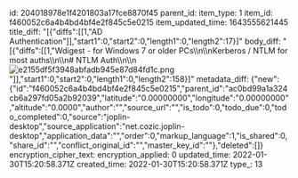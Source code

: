 id: 204018978e1f4201803a17fce8870f45
parent_id: 
item_type: 1
item_id: f460052c6a4b4bd4bf4e2f845c5e0215
item_updated_time: 1643555621445
title_diff: "[{\"diffs\":[[1,\"AD Authentication\"]],\"start1\":0,\"start2\":0,\"length1\":0,\"length2\":17}]"
body_diff: "[{\"diffs\":[[1,\"Wdigest - for Windows 7 or older PCs\\\n\\\nKerberos / NTLM for most auths\\\n\\\n# NTLM Auth\\\n\\\n![e2155df5f3948abfadb945e87d84fd1c.png](:/88b191cee9214cbe9854fa533faa4822)\"]],\"start1\":0,\"start2\":0,\"length1\":0,\"length2\":158}]"
metadata_diff: {"new":{"id":"f460052c6a4b4bd4bf4e2f845c5e0215","parent_id":"ac0bd99a1a324cb6a297fd05a2b92039","latitude":"0.00000000","longitude":"0.00000000","altitude":"0.0000","author":"","source_url":"","is_todo":0,"todo_due":0,"todo_completed":0,"source":"joplin-desktop","source_application":"net.cozic.joplin-desktop","application_data":"","order":0,"markup_language":1,"is_shared":0,"share_id":"","conflict_original_id":"","master_key_id":""},"deleted":[]}
encryption_cipher_text: 
encryption_applied: 0
updated_time: 2022-01-30T15:20:58.371Z
created_time: 2022-01-30T15:20:58.371Z
type_: 13